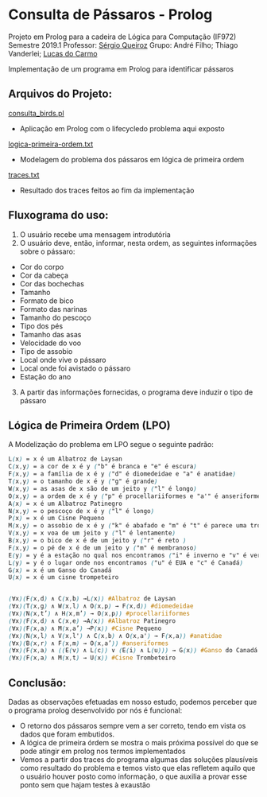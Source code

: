 # Consulta de Pássaros - Prolog

Projeto em Prolog para a cadeira de Lógica para Computação (IF972)
Semestre 2019.1
Professor: [Sérgio Queiroz](https://sites.google.com/a/cin.ufpe.br/srmq/home)
Grupo: André Filho; Thiago Vanderlei; [Lucas do Carmo](https://github.com/Lucasdcb)

Implementação de um programa em Prolog para identificar pássaros

## Arquivos do Projeto:
[consulta_birds.pl](https://github.com/mrdedede/Projeto-Logica-2019.1/blob/master/consulta_birds.pl)
* Aplicação em Prolog com o lifecycledo problema aqui exposto

[logica-primeira-ordem.txt](https://github.com/mrdedede/Projeto-Logica-2019.1/blob/master/logica-primeira-ordem.txt)
* Modelagem do problema dos pássaros em lógica de primeira ordem

[traces.txt](https://github.com/mrdedede/Projeto-Logica-2019.1/blob/master/traces.txt)
* Resultado dos traces feitos ao fim da implementação

## Fluxograma do uso:
1. O usuário recebe uma mensagem introdutória
2. O usuário deve, então, informar, nesta ordem, as seguintes informações sobre o pássaro:
  * Cor do corpo
  * Cor da cabeça
  * Cor das bochechas
  * Tamanho
  * Formato de bico
  * Formato das narinas
  * Tamanho do pescoço
  * Tipo dos pés
  * Tamanho das asas
  * Velocidade do voo
  * Tipo de assobio
  * Local onde vive o pássaro
  * Local onde foi avistado o pássaro
  * Estação do ano
3. A partir das informações fornecidas, o programa deve induzir o tipo de pássaro

## Lógica de Primeira Ordem (LPO)
A Modelização do problema em LPO segue o seguinte padrão:

```scss
L(x) = x é um Albatroz de Laysan
C(x,y) = a cor de x é y ("b" é branca e "e" é escura)
F(x,y) = a família de x é y ("d" é diomedeidae e "a" é anatidae)
T(x,y) = o tamanho de x é y ("g" é grande)
W(x,y) = as asas de x são de um jeito y ("l" é longo)
O(x,y) = a ordem de x é y ("p" é procellariiformes e "a'" é anseriformes)
A(x) = x é um Albatroz Patinegro
N(x,y) = o pescoço de x é y ("l" é longo)
P(x) = x é um Cisne Pequeno
M(x,y) = o assobio de x é y ("k" é abafado e "m" é "t" é parece uma trompeta)
V(x,y) = x voa de um jeito y ("l" é lentamente)
B(x,y) = o bico de x é de um jeito y ("r" é reto )
F(x,y) = o pé de x é de um jeito y ("m" é membranoso)
E(y) = y é a estação no qual nos encontramos ("i" é inverno e "v" é verão)
L(y) = y é o lugar onde nos encontramos ("u" é EUA e "c" é Canadá)
G(x) = x é um Ganso do Canadá
U(x) = x é um cisne trompeteiro


(∀x)(F(x,d) ∧ C(x,b) →L(x)) #Albatroz de Laysan
(∀x)(T(x,g) ∧ W(x,l) ∧ O(x,p) → F(x,d)) #diomedeidae
(∀x)(N(x,t’) ∧ H(x,m’) → O(x,p)) #procellariiformes
(∀x)(F(x,d) ∧ C(x,e) →A(x)) #Albatroz Patinegro
(∀x)(F(x,a) ∧ M(x,a’) →P(x)) #Cisne Pequeno
(∀x)(N(x,l) ∧ V(x,l') ∧ C(x,b) ∧ O(x,a') → F(x,a)) #anatidae
(∀x)(B(x,r) ∧ F(x,m) → O(x,a’)) #anseriformes
(∀x)(F(x,a) ∧ ((E(v) ∧ L(c)) ∨ (E(i) ∧ L(u))) → G(x)) #Ganso do Canadá
(∀x)(F(x,a) ∧ M(x,t) → U(x)) #Cisne Trombeteiro
```

## Conclusão:

Dadas as observações efetuadas em nosso estudo, podemos perceber que o programa prolog desenvolvido por nós é funcional:
- O retorno dos pássaros sempre vem a ser correto, tendo em vista os dados que foram embutidos.
- A lógica de primeira órdem se mostra o mais próxima possível do que se pode atingir em prolog nos termos implementados
- Vemos a partir dos traces do programa algumas das soluções plausíveis como resultado do problema e temos visto que elas refletem aquilo que o usuário houver posto como informação, o que auxilia a provar esse ponto sem que hajam testes à exaustão
